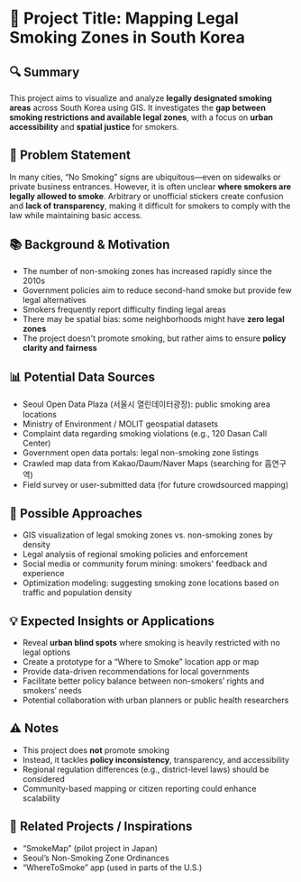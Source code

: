 # 🧠 Project Title: Mapping Legal Smoking Zones in South Korea

## 🔍 Summary  
This project aims to visualize and analyze **legally designated smoking areas** across South Korea using GIS. It investigates the **gap between smoking restrictions and available legal zones**, with a focus on **urban accessibility** and **spatial justice** for smokers.

## 🎯 Problem Statement  
In many cities, “No Smoking” signs are ubiquitous—even on sidewalks or private business entrances. However, it is often unclear **where smokers are legally allowed to smoke**. Arbitrary or unofficial stickers create confusion and **lack of transparency**, making it difficult for smokers to comply with the law while maintaining basic access.

## 📚 Background & Motivation  
- The number of non-smoking zones has increased rapidly since the 2010s  
- Government policies aim to reduce second-hand smoke but provide few legal alternatives  
- Smokers frequently report difficulty finding legal areas  
- There may be spatial bias: some neighborhoods might have **zero legal zones**  
- The project doesn't promote smoking, but rather aims to ensure **policy clarity and fairness**

## 📊 Potential Data Sources  
- Seoul Open Data Plaza (서울시 열린데이터광장): public smoking area locations  
- Ministry of Environment / MOLIT geospatial datasets  
- Complaint data regarding smoking violations (e.g., 120 Dasan Call Center)  
- Government open data portals: legal non-smoking zone listings  
- Crawled map data from Kakao/Daum/Naver Maps (searching for 흡연구역)  
- Field survey or user-submitted data (for future crowdsourced mapping)

## 🧪 Possible Approaches  
- GIS visualization of legal smoking zones vs. non-smoking zones by density  
- Legal analysis of regional smoking policies and enforcement  
- Social media or community forum mining: smokers' feedback and experience  
- Optimization modeling: suggesting smoking zone locations based on traffic and population density

## 💡 Expected Insights or Applications  
- Reveal **urban blind spots** where smoking is heavily restricted with no legal options  
- Create a prototype for a “Where to Smoke” location app or map  
- Provide data-driven recommendations for local governments  
- Facilitate better policy balance between non-smokers’ rights and smokers’ needs  
- Potential collaboration with urban planners or public health researchers

## ⚠️ Notes  
- This project does **not** promote smoking  
- Instead, it tackles **policy inconsistency**, transparency, and accessibility  
- Regional regulation differences (e.g., district-level laws) should be considered  
- Community-based mapping or citizen reporting could enhance scalability

## 🔗 Related Projects / Inspirations  
- “SmokeMap” (pilot project in Japan)  
- Seoul’s Non-Smoking Zone Ordinances  
- “WhereToSmoke” app (used in parts of the U.S.)
